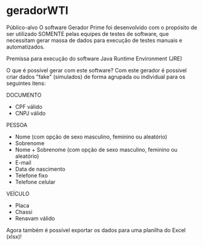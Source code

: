 # geradorWTI

Público-alvo
  O software Gerador Prime foi desenvolvido com o propósito de ser utilizado SOMENTE pelas equipes de testes de software, que necessitam gerar massa de dados para execução de testes manuais e automatizados.

Premissa para execução do software
  Java Runtime Environment (JRE)

O que é possível gerar com este software?
  Com este gerador é possível criar dados "fake" (simulados) de forma agrupada ou individual para os seguintes itens:

DOCUMENTO
- CPF válido
- CNPJ válido

PESSOA
- Nome (com opção de sexo masculino, feminino ou aleatório)
- Sobrenome
- Nome + Sobrenome (com opção de sexo masculino, feminino ou aleatório)
- E-mail
- Data de nascimento
- Telefone fixo
- Telefone celular

VEÍCULO
- Placa
- Chassi
- Renavam válido


Agora também é possível exportar os dados para uma planilha do Excel (xlsx)!
